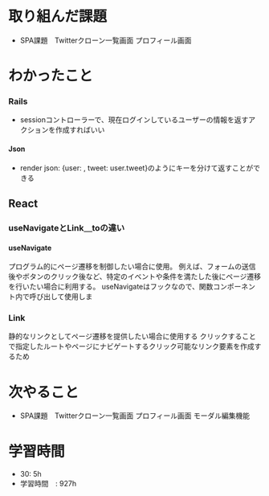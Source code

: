 # 取り組んだ課題
- SPA課題　Twitterクローン一覧画面 プロフィール画面
# わかったこと
### Rails
- sessionコントローラーで、現在ログインしているユーザーの情報を返すアクションを作成すればいい
#### Json
- render json: {user: , tweet: user.tweet}のようにキーを分けて返すことができる
## React
### useNavigateとLink＿toの違い
#### useNavigate

プログラム的にページ遷移を制御したい場合に使用。
例えば、フォームの送信後やボタンのクリック後など、特定のイベントや条件を満たした後にページ遷移を行いたい場合に利用する。
useNavigateはフックなので、関数コンポーネント内で呼び出して使用しま
### Link
静的なリンクとしてページ遷移を提供したい場合に使用する
クリックすることで指定したルートやページにナビゲートするクリック可能なリンク要素を作成するため

# 次やること
- SPA課題　Twitterクローン一覧画面 プロフィール画面 モーダル編集機能
# 学習時間
- 30: 5h
- 学習時間　: 927h

